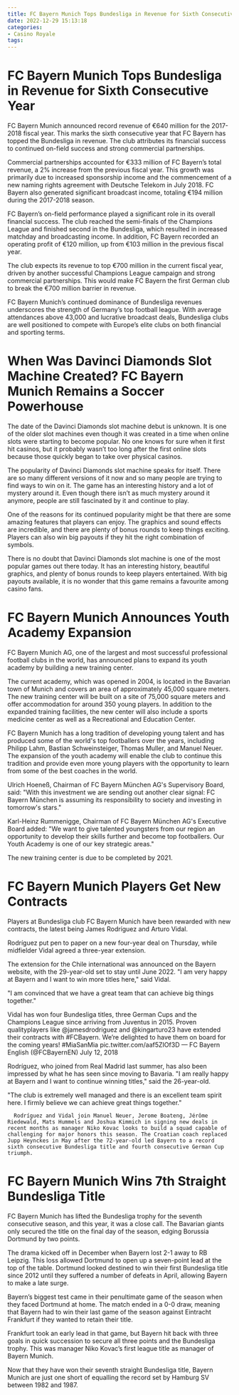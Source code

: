 ```yaml
---
title: FC Bayern Munich Tops Bundesliga in Revenue for Sixth Consecutive Year
date: 2022-12-29 15:13:18
categories:
- Casino Royale
tags:
---
```



#  FC Bayern Munich Tops Bundesliga in Revenue for Sixth Consecutive Year

FC Bayern Munich announced record revenue of €640 million for the 2017-2018 fiscal year. This marks the sixth consecutive year that FC Bayern has topped the Bundesliga in revenue. The club attributes its financial success to continued on-field success and strong commercial partnerships.

Commercial partnerships accounted for €333 million of FC Bayern’s total revenue, a 2% increase from the previous fiscal year. This growth was primarily due to increased sponsorship income and the commencement of a new naming rights agreement with Deutsche Telekom in July 2018. FC Bayern also generated significant broadcast income, totaling €194 million during the 2017-2018 season.

FC Bayern’s on-field performance played a significant role in its overall financial success. The club reached the semi-finals of the Champions League and finished second in the Bundesliga, which resulted in increased matchday and broadcasting income. In addition, FC Bayern recorded an operating profit of €120 million, up from €103 million in the previous fiscal year.

The club expects its revenue to top €700 million in the current fiscal year, driven by another successful Champions League campaign and strong commercial partnerships. This would make FC Bayern the first German club to break the €700 million barrier in revenue.

FC Bayern Munich’s continued dominance of Bundesliga revenues underscores the strength of Germany’s top football league. With average attendances above 43,000 and lucrative broadcast deals, Bundesliga clubs are well positioned to compete with Europe’s elite clubs on both financial and sporting terms.

#  When Was Davinci Diamonds Slot Machine Created? FC Bayern Munich Remains a Soccer Powerhouse

The date of the Davinci Diamonds slot machine debut is unknown. It is one of the older slot machines even though it was created in a time when online slots were starting to become popular. No one knows for sure when it first hit casinos, but it probably wasn’t too long after the first online slots because those quickly began to take over physical casinos.

The popularity of Davinci Diamonds slot machine speaks for itself. There are so many different versions of it now and so many people are trying to find ways to win on it. The game has an interesting history and a lot of mystery around it. Even though there isn’t as much mystery around it anymore, people are still fascinated by it and continue to play.

One of the reasons for its continued popularity might be that there are some amazing features that players can enjoy. The graphics and sound effects are incredible, and there are plenty of bonus rounds to keep things exciting. Players can also win big payouts if they hit the right combination of symbols.

There is no doubt that Davinci Diamonds slot machine is one of the most popular games out there today. It has an interesting history, beautiful graphics, and plenty of bonus rounds to keep players entertained. With big payouts available, it is no wonder that this game remains a favourite among casino fans.

#  FC Bayern Munich Announces Youth Academy Expansion

FC Bayern Munich AG, one of the largest and most successful professional football clubs in the world, has announced plans to expand its youth academy by building a new training center.

The current academy, which was opened in 2004, is located in the Bavarian town of Munich and covers an area of approximately 45,000 square meters. The new training center will be built on a site of 75,000 square meters and offer accommodation for around 350 young players. In addition to the expanded training facilities, the new center will also include a sports medicine center as well as a Recreational and Education Center.

FC Bayern Munich has a long tradition of developing young talent and has produced some of the world's top footballers over the years, including Philipp Lahm, Bastian Schweinsteiger, Thomas Muller, and Manuel Neuer. The expansion of the youth academy will enable the club to continue this tradition and provide even more young players with the opportunity to learn from some of the best coaches in the world.

Ulrich Hoeneß, Chairman of FC Bayern München AG's Supervisory Board, said: "With this investment we are sending out another clear signal: FC Bayern München is assuming its responsibility to society and investing in tomorrow's stars."

Karl-Heinz Rummenigge, Chairman of FC Bayern München AG's Executive Board added: "We want to give talented youngsters from our region an opportunity to develop their skills further and become top footballers. Our Youth Academy is one of our key strategic areas."

The new training center is due to be completed by 2021.

#  FC Bayern Munich Players Get New Contracts

Players at Bundesliga club FC Bayern Munich have been rewarded with new contracts, the latest being James Rodríguez and Arturo Vidal.

Rodríguez put pen to paper on a new four-year deal on Thursday, while midfielder Vidal agreed a three-year extension.

The extension for the Chile international was announced on the Bayern website, with the 29-year-old set to stay until June 2022. "I am very happy at Bayern and I want to win more titles here," said Vidal.

"I am convinced that we have a great team that can achieve big things together."

Vidal has won four Bundesliga titles, three German Cups and the Champions League since arriving from Juventus in 2015. Proven qualityplayers like @jamesdrodriguez and @kingarturo23 have extended their contracts with #FCBayern. We’re delighted to have them on board for the coming years! #MiaSanMia pic.twitter.com/aaf5ZIOf3D — FC Bayern English (@FCBayernEN) July 12, 2018

Rodríguez, who joined from Real Madrid last summer, has also been impressed by what he has seen since moving to Bavaria. "I am really happy at Bayern and I want to continue winning titles," said the 26-year-old.

"The club is extremely well managed and there is an excellent team spirit here. I firmly believe we can achieve great things together."


	  Rodríguez and Vidal join Manuel Neuer, Jerome Boateng, Jérôme Riedewald, Mats Hummels and Joshua Kimmich in signing new deals in recent months as manager Niko Kovac looks to build a squad capable of challenging for major honors this season. The Croatian coach replaced Jupp Heynckes in May after the 72-year-old led Bayern to a record sixth consecutive Bundesliga title and fourth consecutive German Cup triumph.

#  FC Bayern Munich Wins 7th Straight Bundesliga Title

FC Bayern Munich has lifted the Bundesliga trophy for the seventh consecutive season, and this year, it was a close call. The Bavarian giants only secured the title on the final day of the season, edging Borussia Dortmund by two points.

The drama kicked off in December when Bayern lost 2-1 away to RB Leipzig. This loss allowed Dortmund to open up a seven-point lead at the top of the table. Dortmund looked destined to win their first Bundesliga title since 2012 until they suffered a number of defeats in April, allowing Bayern to make a late surge.

Bayern’s biggest test came in their penultimate game of the season when they faced Dortmund at home. The match ended in a 0-0 draw, meaning that Bayern had to win their last game of the season against Eintracht Frankfurt if they wanted to retain their title.

Frankfurt took an early lead in that game, but Bayern hit back with three goals in quick succession to secure all three points and the Bundesliga trophy. This was manager Niko Kovac’s first league title as manager of Bayern Munich.

Now that they have won their seventh straight Bundesliga title, Bayern Munich are just one short of equalling the record set by Hamburg SV between 1982 and 1987.